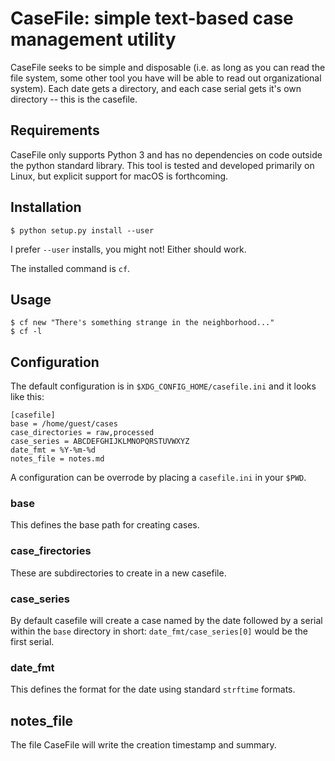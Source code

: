 # CaseFile: simple text-based case management utility
CaseFile seeks to be simple and disposable (i.e. as long as you can read the
file system, some other tool you have will be able to read out organizational
system).  Each date gets a directory, and each case serial gets it's own
directory -- this is the casefile.


## Requirements
CaseFile only supports Python 3 and has no dependencies on code outside the
python standard library. This tool is tested and developed primarily on Linux,
but explicit support for macOS is forthcoming.

## Installation

    $ python setup.py install --user

I prefer `--user` installs, you might not! Either should work.

The installed command is `cf`.

## Usage

    $ cf new "There's something strange in the neighborhood..."
    $ cf -l

## Configuration
The default configuration is in `$XDG_CONFIG_HOME/casefile.ini` and it looks
like this:

    [casefile]
    base = /home/guest/cases
    case_directories = raw,processed
    case_series = ABCDEFGHIJKLMNOPQRSTUVWXYZ
    date_fmt = %Y-%m-%d
    notes_file = notes.md

A configuration can be overrode by placing a `casefile.ini` in your `$PWD`.

### base
This defines the base path for creating cases.

### case_firectories
These are subdirectories to create in a new casefile.

### case_series
By default casefile will create a case named by the date followed by a serial
within the `base` directory in short: `date_fmt/case_series[0]` would be the
first serial.

### date_fmt
This defines the format for the date using standard `strftime` formats.

## notes_file
The file CaseFile will write the creation timestamp and summary.
